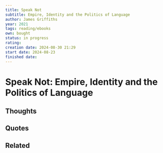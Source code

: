 ```yaml
---
title: Speak Not
subtitle: Empire, Identity and the Politics of Language
author: James Griffiths
year: 2021
tags: reading/ebooks
own: bought
status: in progress
rating: 
creation date: 2024-08-30 21:29
start date: 2024-08-23
finished date: 
---
```

# Speak Not: Empire, Identity and the Politics of Language  
## Thoughts  
  
## Quotes  
  
## Related